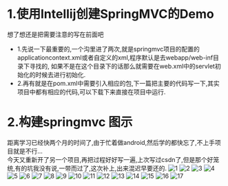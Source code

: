 # 1.使用Intellij创建SpringMVC的Demo
想了想还是把需要注意的写在前面吧
* 1.先说一下最重要的,一个沟里进了两次,就是springmvc项目的配置的applicationcontext.xml或者自定义的xml,程序默认是去webapp/web-inf目录下寻找的,
如果不是在这个目录下的话那么就需要在web.xml中的servlet初始化的时候去进行初始化.
* 2.再有就是在pom.xml中需要引入相应的包,下一篇把主要的代码写一下,其实项目中都有相应的代码,可以下载下来直接在项目中运行.

# 2.构建springmvc 图示
距离学习已经快两个月的时间了,由于忙着做android,然后学的都快忘了,不上手项目就是不行...<br/>
今天又重新开了另一个项目,再把过程好好写一遍,上次写过csdn了,但是那个好笼统,有的坑我没有说,一带而过了,这次补上,出来混迟早要还的.
![1](https://github.com/1181631922/SpringMybatisDemo/blob/master/ScreenShots/SpringMVC/1.png)
![2](https://github.com/1181631922/SpringMybatisDemo/blob/master/ScreenShots/SpringMVC/2.png)
![3](https://github.com/1181631922/SpringMybatisDemo/blob/master/ScreenShots/SpringMVC/3.png)
![4](https://github.com/1181631922/SpringMybatisDemo/blob/master/ScreenShots/SpringMVC/4.png)
![5](https://github.com/1181631922/SpringMybatisDemo/blob/master/ScreenShots/SpringMVC/5.png)
![6](https://github.com/1181631922/SpringMybatisDemo/blob/master/ScreenShots/SpringMVC/6.png)
![7](https://github.com/1181631922/SpringMybatisDemo/blob/master/ScreenShots/SpringMVC/7.png)
![8](https://github.com/1181631922/SpringMybatisDemo/blob/master/ScreenShots/SpringMVC/8.png)
![9](https://github.com/1181631922/SpringMybatisDemo/blob/master/ScreenShots/SpringMVC/9.png)
![10](https://github.com/1181631922/SpringMybatisDemo/blob/master/ScreenShots/SpringMVC/10.png)
![11](https://github.com/1181631922/SpringMybatisDemo/blob/master/ScreenShots/SpringMVC/11.png)
![12](https://github.com/1181631922/SpringMybatisDemo/blob/master/ScreenShots/SpringMVC/12.png)
![13](https://github.com/1181631922/SpringMybatisDemo/blob/master/ScreenShots/SpringMVC/13.png)
![14](https://github.com/1181631922/SpringMybatisDemo/blob/master/ScreenShots/SpringMVC/14.png)
![15](https://github.com/1181631922/SpringMybatisDemo/blob/master/ScreenShots/SpringMVC/15.png)
![16](https://github.com/1181631922/SpringMybatisDemo/blob/master/ScreenShots/SpringMVC/16.png)
![17](https://github.com/1181631922/SpringMybatisDemo/blob/master/ScreenShots/SpringMVC/17.png)

